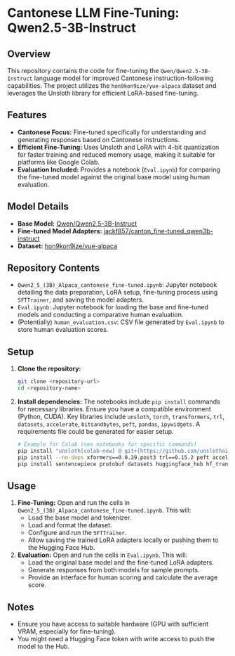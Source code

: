 # Cantonese LLM Fine-Tuning: Qwen2.5-3B-Instruct

## Overview

This repository contains the code for fine-tuning the `Qwen/Qwen2.5-3B-Instruct` language model for improved Cantonese instruction-following capabilities. The project utilizes the `hon9kon9ize/yue-alpaca` dataset and leverages the Unsloth library for efficient LoRA-based fine-tuning.

## Features

* **Cantonese Focus:** Fine-tuned specifically for understanding and generating responses based on Cantonese instructions.
* **Efficient Fine-Tuning:** Uses Unsloth and LoRA with 4-bit quantization for faster training and reduced memory usage, making it suitable for platforms like Google Colab.
* **Evaluation Included:** Provides a notebook (`Eval.ipynb`) for comparing the fine-tuned model against the original base model using human evaluation.

## Model Details

* **Base Model:** [Qwen/Qwen2.5-3B-Instruct](https://huggingface.co/Qwen/Qwen2.5-3B-Instruct)
* **Fine-tuned Model Adapters:** [jackf857/canton_fine-tuned_qwen3b-instruct](https://huggingface.co/jackf857/canton_fine-tuned_qwen3b-instruct)
* **Dataset:** [hon9kon9ize/yue-alpaca](https://huggingface.co/datasets/hon9kon9ize/yue-alpaca)

## Repository Contents

* `Qwen2_5_(3B)_Alpaca_cantonese_fine-tuned.ipynb`: Jupyter notebook detailing the data preparation, LoRA setup, fine-tuning process using `SFTTrainer`, and saving the model adapters.
* `Eval.ipynb`: Jupyter notebook for loading the base and fine-tuned models and conducting a comparative human evaluation.
* (Potentially) `human_evaluation.csv`: CSV file generated by `Eval.ipynb` to store human evaluation scores.

## Setup

1.  **Clone the repository:**
    ```bash
    git clone <repository-url>
    cd <repository-name>
    ```
2.  **Install dependencies:** The notebooks include `pip install` commands for necessary libraries. Ensure you have a compatible environment (Python, CUDA). Key libraries include `unsloth`, `torch`, `transformers`, `trl`, `datasets`, `accelerate`, `bitsandbytes`, `peft`, `pandas`, `ipywidgets`. A requirements file could be generated for easier setup.
    ```bash
    # Example for Colab (see notebooks for specific commands)
    pip install "unsloth[colab-new] @ git+[https://github.com/unslothai/unsloth.git](https://github.com/unslothai/unsloth.git)"
    pip install --no-deps xformers==0.0.29.post3 trl==0.15.2 peft accelerate bitsandbytes
    pip install sentencepiece protobuf datasets huggingface_hub hf_transfer pandas ipywidgets
    ```

## Usage

1.  **Fine-Tuning:** Open and run the cells in `Qwen2_5_(3B)_Alpaca_cantonese_fine-tuned.ipynb`. This will:
    * Load the base model and tokenizer.
    * Load and format the dataset.
    * Configure and run the `SFTTrainer`.
    * Allow saving the trained LoRA adapters locally or pushing them to the Hugging Face Hub.
2.  **Evaluation:** Open and run the cells in `Eval.ipynb`. This will:
    * Load the original base model and the fine-tuned LoRA adapters.
    * Generate responses from both models for sample prompts.
    * Provide an interface for human scoring and calculate the average score.

## Notes

* Ensure you have access to suitable hardware (GPU with sufficient VRAM, especially for fine-tuning).
* You might need a Hugging Face token with write access to push the model to the Hub.

